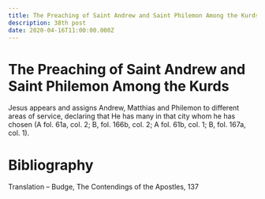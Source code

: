 ```yaml
---
title: The Preaching of Saint Andrew and Saint Philemon Among the Kurds    
description: 38th post
date: 2020-04-16T11:00:00.000Z
---
```


# The Preaching of Saint Andrew and Saint Philemon Among the Kurds
Jesus appears and assigns Andrew, Matthias and Philemon to different areas of service, declaring that He has many in that city whom he has chosen (A fol. 61a, col. 2; B, fol. 166b, col. 2; A fol. 61b, col. 1; B, fol. 167a, col. 1).
# Bibliography
Translation – Budge, The Contendings of the Apostles, 137
